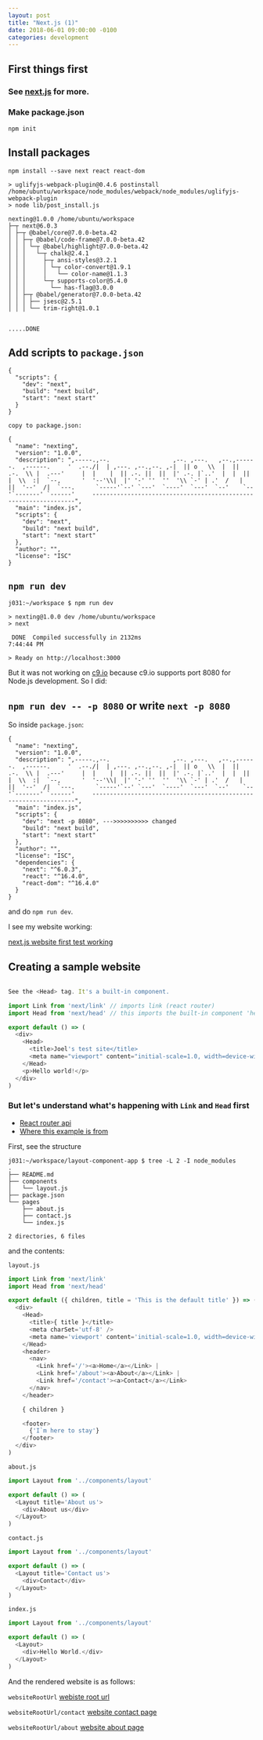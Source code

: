 ```yaml
---
layout: post
title: "Next.js (1)"
date: 2018-06-01 09:00:00 -0100
categories: development
---
```


## First things first

### See [next.js](https://nextjs.org/docs/#setup) for more. 

### Make package.json 
```
npm init
```

## Install packages 
```
npm install --save next react react-dom

> uglifyjs-webpack-plugin@0.4.6 postinstall /home/ubuntu/workspace/node_modules/webpack/node_modules/uglifyjs-webpack-plugin
> node lib/post_install.js

nexting@1.0.0 /home/ubuntu/workspace
├─┬ next@6.0.3 
│ ├─┬ @babel/core@7.0.0-beta.42 
│ │ ├─┬ @babel/code-frame@7.0.0-beta.42 
│ │ │ └─┬ @babel/highlight@7.0.0-beta.42 
│ │ │   └─┬ chalk@2.4.1 
│ │ │     ├─┬ ansi-styles@3.2.1 
│ │ │     │ └─┬ color-convert@1.9.1 
│ │ │     │   └── color-name@1.1.3 
│ │ │     └─┬ supports-color@5.4.0 
│ │ │       └── has-flag@3.0.0 
│ │ ├─┬ @babel/generator@7.0.0-beta.42 
│ │ │ ├── jsesc@2.5.1 
│ │ │ └── trim-right@1.0.1 


.....DONE

```

## Add scripts to `package.json`
```
{
  "scripts": {
    "dev": "next",
    "build": "next build",
    "start": "next start"
  }
}

copy to package.json:

{
  "name": "nexting",
  "version": "1.0.0",
  "description": ",-----.,--.                  ,--. ,---.   ,--.,------.  ,------.     '  .--./|  | ,---. ,--.,--. ,-|  || o   \\  |  ||  .-.  \\ |  .---'     |  |    |  || .-. ||  ||  |' .-. |`..'  |  |  ||  |  \\  :|  `--,      '  '--'\\|  |' '-' ''  ''  '\\ `-' | .'  /   |  ||  '--'  /|  `---.      `-----'`--' `---'  `----'  `---'  `--'    `--'`-------' `------'     -----------------------------------------------------------------",
  "main": "index.js",
  "scripts": {
    "dev": "next",
    "build": "next build",
    "start": "next start"
  },
  "author": "",
  "license": "ISC"
}

```

## `npm run dev`
```
j031:~/workspace $ npm run dev

> nexting@1.0.0 dev /home/ubuntu/workspace
> next

 DONE  Compiled successfully in 2132ms                                                                                                 7:44:44 PM

> Ready on http://localhost:3000

```

But it was not working on [c9.io](c9.io) because c9.io supports port 8080 for Node.js development. So I did:

## `npm run dev -- -p 8080` or write `next -p 8080`
So inside `package.json`:
```
{
  "name": "nexting",
  "version": "1.0.0",
  "description": ",-----.,--.                  ,--. ,---.   ,--.,------.  ,------.     '  .--./|  | ,---. ,--.,--. ,-|  || o   \\  |  ||  .-.  \\ |  .---'     |  |    |  || .-. ||  ||  |' .-. |`..'  |  |  ||  |  \\  :|  `--,      '  '--'\\|  |' '-' ''  ''  '\\ `-' | .'  /   |  ||  '--'  /|  `---.      `-----'`--' `---'  `----'  `---'  `--'    `--'`-------' `------'     -----------------------------------------------------------------",
  "main": "index.js",
  "scripts": {
    "dev": "next -p 8080", --->>>>>>>>>> changed
    "build": "next build",
    "start": "next start"
  },
  "author": "",
  "license": "ISC",
  "dependencies": {
    "next": "^6.0.3",
    "react": "^16.4.0",
    "react-dom": "^16.4.0"
  }
}
```

and do `npm run dev`.

I see my website working:

[next.js website first test working](https://i.imgur.com/pbfE0iP.jpg)

## Creating a sample website
```javascript

See the <Head> tag. It's a built-in component. 

import Link from 'next/link' // imports link (react router)
import Head from 'next/head' // this imports the built-in component 'head'

export default () => (
  <div>
    <Head>
      <title>Joel's test site</title>
      <meta name="viewport" content="initial-scale=1.0, width=device-width" key="viewport" />
    </Head>
    <p>Hello world!</p>
  </div>
)
```

### But let's understand what's happening with `Link` and `Head` first
* [React router api](https://knowbody.github.io/react-router-docs/api/Link.html)
* [Where this example is from](https://github.com/zeit/next.js/tree/canary/examples/layout-component)

First, see the structure
```
j031:~/workspace/layout-component-app $ tree -L 2 -I node_modules
.
├── README.md
├── components
│   └── layout.js
├── package.json
└── pages
    ├── about.js
    ├── contact.js
    └── index.js

2 directories, 6 files
```

and the contents:

`layout.js`
```javascript
import Link from 'next/link'
import Head from 'next/head'

export default ({ children, title = 'This is the default title' }) => (
  <div>
    <Head>
      <title>{ title }</title>
      <meta charSet='utf-8' />
      <meta name='viewport' content='initial-scale=1.0, width=device-width' />
    </Head>
    <header>
      <nav>
        <Link href='/'><a>Home</a></Link> |
        <Link href='/about'><a>About</a></Link> |
        <Link href='/contact'><a>Contact</a></Link>
      </nav>
    </header>

    { children }

    <footer>
      {'I`m here to stay'}
    </footer>
  </div>
)

```

`about.js`
```javascript
import Layout from '../components/layout'

export default () => (
  <Layout title='About us'>
    <div>About us</div>
  </Layout>
)
```

`contact.js`
```javascript
import Layout from '../components/layout'

export default () => (
  <Layout title='Contact us'>
    <div>Contact</div>
  </Layout>
)
```

`index.js`
```javascript
import Layout from '../components/layout'

export default () => (
  <Layout>
    <div>Hello World.</div>
  </Layout>
)

```

And the rendered website is as follows:

`websiteRootUrl`
[webiste root url](https://i.imgur.com/X1eizx9.jpg)

`websiteRootUrl/contact`
[website contact page](https://i.imgur.com/DlnSYuU.jpg)

`websiteRootUrl/about`
[website about page](https://i.imgur.com/r3bP5Lt.jpg)